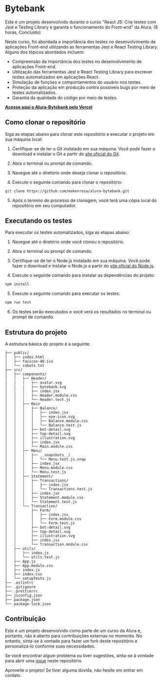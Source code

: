 # Bytebank

Este é um projeto desenvolvido durante o curso "React JS: Crie testes com Jest e Testing Library e garanta o funcionamento do Front-end" da Alura. (8 horas, Concluído)

Neste curso, foi abordada a importância dos testes no desenvolvimento de aplicações Front-end utilizando as ferramentas Jest e React Testing Library. Alguns dos tópicos abordados incluem:

- Compreensão da importância dos testes no desenvolvimento de aplicações Front-end.
- Utilização das ferramentas Jest e React Testing Library para escrever testes automatizados em aplicações React.
- Simulação de funções e comportamentos do usuário nos testes.
- Proteção da aplicação em produção contra possíveis bugs por meio de testes automatizados.
- Garantia da qualidade do código por meio de testes.

**[Acesse aqui o Alura-Bytebank pelo Vercel](https://alura-bytebank.vercel.app/)**

## Como clonar o repositório

Siga as etapas abaixo para clonar este repositório e executar o projeto em sua máquina local:

1. Certifique-se de ter o Git instalado em sua máquina. Você pode fazer o download e instalar o Git a partir do [site oficial do Git](https://git-scm.com/).

2. Abra o terminal ou prompt de comando.

3. Navegue até o diretório onde deseja clonar o repositório.

4. Execute o seguinte comando para clonar o repositório:

```bash
git clone https://github.com/makenrosa/alura-bytebank.git
```

5. Após o término do processo de clonagem, você terá uma cópia local do repositório em seu computador.

## Executando os testes

Para executar os testes automatizados, siga as etapas abaixo:

1. Navegue até o diretório onde você clonou o repositório.

2. Abra o terminal ou prompt de comando.

3. Certifique-se de ter o Node.js instalado em sua máquina. Você pode fazer o download e instalar o Node.js a partir do [site oficial do Node.js](https://nodejs.org/).

4. Execute o seguinte comando para instalar as dependências do projeto:

```bash
npm install
```

5. Execute o seguinte comando para executar os testes:

```bash
npm run test
```

6. Os testes serão executados e você verá os resultados no terminal ou prompt de comando.

## Estrutura do projeto

A estrutura básica do projeto é a seguinte:

```Bytebank/
├── public/
│   ├── index.html
|   ├── favicon-48.ico
│   └── robots.txt
├── src/
│   ├── components/
│   │   ├── Header/
|   |   |   ├── avatar.svg
|   |   |   ├── bytebank.svg
│   │   │   ├── index.jsx
|   |   |   ├── Header.module.css
│   │   │   └── Header.test.js
│   │   ├── Main
│   │   │   ├── Balance/
│   │   │   │   ├── index.jsx
│   │   │   │   ├── eye-icon.svg
│   │   │   │   ├── Balance.module.css
│   │   │   │   └── Balance.test.js
│   │   │   ├── bot-detail.svg
│   │   │   ├── top-detail.svg
│   │   │   ├── illustration.svg
│   │   │   ├── index.jsx
│   │   │   └── Main.module.css
│   │   ├── Menu/
│   │   │   ├── __snapshots__/
│   │   │   │   └── Menu.test.js.snap
│   │   │   ├── index.jsx
│   │   │   ├── Menu.module.css
│   │   │   └── Menu.test.js
│   │   ├── Statement/
│   │   │   ├── Transactions/
│   │   │   │   ├── index.jsx
│   │   │   │   └── Transactions.test.js
│   │   │   ├── index.jsx
│   │   │   ├── Statement.module.css
│   │   │   └── Statement.test.js
│   │   └── Transaction/
│   │       ├── Form/
│   │       │   ├── index.jsx
│   │       │   ├── Form.module.css
│   │       │   └── Form.test.js
│   │       ├── bot-detail.svg
│   │       ├── top-detail.svg
│   │       ├── illustration.svg
│   │       ├── index.jsx
│   │       └── Transaction.module.css
│   ├── utils/
│   │   ├── index.js
│   │   └── utils.test.js
│   ├── App.js
│   ├── App.module.css
│   ├── index.js
│   ├── index.css
│   └── setupTests.js
├── .eslintrc
├── .gitignore
├── .prettierrc
├── jsconfig.json
├── package.json
└── package-lock.json
```

## Contribuição

Este é um projeto desenvolvido como parte de um curso da Alura e, portanto, não é aberto para contribuições externas no momento. No entanto, sinta-se à vontade para fazer um fork deste repositório e personalizá-lo conforme suas necessidades.

Se você encontrar algum problema ou tiver sugestões, sinta-se à vontade para abrir uma [issue](https://github.com/makenrosa/alura-bytebank/issues) neste repositório.

Aproveite o projeto! Se tiver alguma dúvida, não hesite em entrar em contato.